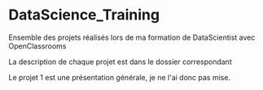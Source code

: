 # DataScience_Training

Ensemble des projets réalisés lors de ma formation de DataScientist avec OpenClassrooms

La description de chaque projet est dans le dossier correspondant

Le projet 1 est une présentation générale, je ne l'ai donc pas mise.
